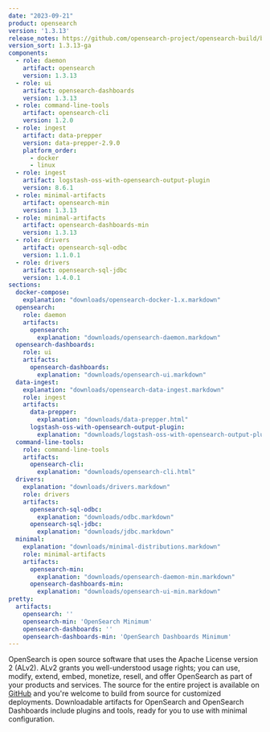 ```yaml
---
date: "2023-09-21"
product: opensearch
version: '1.3.13'
release_notes: https://github.com/opensearch-project/opensearch-build/blob/main/release-notes/opensearch-release-notes-1.3.13.md
version_sort: 1.3.13-ga
components:
  - role: daemon
    artifact: opensearch
    version: 1.3.13
  - role: ui
    artifact: opensearch-dashboards
    version: 1.3.13
  - role: command-line-tools
    artifact: opensearch-cli
    version: 1.2.0
  - role: ingest
    artifact: data-prepper
    version: data-prepper-2.9.0
    platform_order:
      - docker
      - linux
  - role: ingest
    artifact: logstash-oss-with-opensearch-output-plugin
    version: 8.6.1
  - role: minimal-artifacts
    artifact: opensearch-min
    version: 1.3.13
  - role: minimal-artifacts
    artifact: opensearch-dashboards-min
    version: 1.3.13
  - role: drivers
    artifact: opensearch-sql-odbc
    version: 1.1.0.1
  - role: drivers
    artifact: opensearch-sql-jdbc
    version: 1.4.0.1
sections:
  docker-compose:
    explanation: "downloads/opensearch-docker-1.x.markdown"
  opensearch:
    role: daemon
    artifacts:
      opensearch:
        explanation: "downloads/opensearch-daemon.markdown"
  opensearch-dashboards:
    role: ui
    artifacts:
      opensearch-dashboards:
        explanation: "downloads/opensearch-ui.markdown"
  data-ingest:
    explanation: "downloads/opensearch-data-ingest.markdown"
    role: ingest
    artifacts:
      data-prepper:
        explanation: "downloads/data-prepper.html"
      logstash-oss-with-opensearch-output-plugin:
        explanation: "downloads/logstash-oss-with-opensearch-output-plugin.markdown"
  command-line-tools:
    role: command-line-tools
    artifacts:
      opensearch-cli:
        explanation: "downloads/opensearch-cli.html"
  drivers:
    explanation: "downloads/drivers.markdown"
    role: drivers
    artifacts:
      opensearch-sql-odbc:
        explanation: "downloads/odbc.markdown"
      opensearch-sql-jdbc:
        explanation: "downloads/jdbc.markdown"
  minimal:
    explanation: "downloads/minimal-distributions.markdown"
    role: minimal-artifacts
    artifacts:
      opensearch-min:
        explanation: "downloads/opensearch-daemon-min.markdown"
      opensearch-dashboards-min:
        explanation: "downloads/opensearch-ui-min.markdown"
pretty:
  artifacts:
    opensearch: ''
    opensearch-min: 'OpenSearch Minimum'
    opensearch-dashboards: ''
    opensearch-dashboards-min: 'OpenSearch Dashboards Minimum'
---
```

OpenSearch is open source software that uses the Apache License version 2 (ALv2). ALv2 grants you well-understood usage rights; you can use, modify, extend, embed, monetize, resell, and offer OpenSearch as part of your products and services. The source for the entire project is available on [GitHub](https://github.com/opensearch-project/) and you're welcome to build from source for customized deployments. Downloadable artifacts for OpenSearch and OpenSearch Dashboards include plugins and tools, ready for you to use with minimal configuration.
